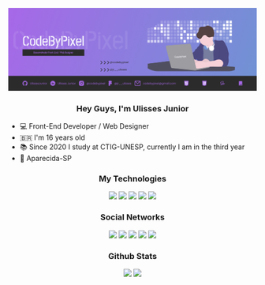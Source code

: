 ![Header](./Header_CodeByPixel.png)

<div align="center">
<h3>Hey Guys, I'm Ulisses Junior</h3>
</div>

- 💻 Front-End Developer / Web Designer
- 🇧🇷 I'm 16 years old
- 📚 Since 2020 I study at CTIG-UNESP, currently I am in the third year
- 📍 Aparecida-SP

<div align="center">
<h3>My Technologies</h3>
</div>

<div align="center">
  
<a target="_blank"><img src="https://img.shields.io/badge/-HTML5-rgba(43, 43, 43, 1)?style=for-the-badge&logo=html5&logoColor=rgba(167, 104, 232, 1)" target="_blank"></a>
<a target="_blank"><img src="https://img.shields.io/badge/-CSS3-rgba(43, 43, 43, 1)?style=for-the-badge&logo=css3&logoColor=rgba(167, 104, 232, 1)" target="_blank"></a>
<a target="_blank"><img src="https://img.shields.io/badge/-SASS-rgba(43, 43, 43, 1)?style=for-the-badge&logo=sass&logoColor=rgba(167, 104, 232, 1)" target="_blank"></a>
<a target="_blank"><img src="https://img.shields.io/badge/-JAVASCRIPT-rgba(43, 43, 43, 1)?style=for-the-badge&logo=javascript&logoColor=rgba(167, 104, 232, 1)" target="_blank">
<a target="_blank"><img src="https://img.shields.io/badge/-REACT-rgba(43, 43, 43, 1)?style=for-the-badge&logo=react&logoColor=rgba(167, 104, 232, 1)" target="_blank">
</a>
  
</div>

<div align="center">
<h3>Social Networks</h3>
</div>

<div align="center"> 
<a href="https://www.instagram.com/codebypixel" target="_blank"><img src="https://img.shields.io/badge/-Instagram Comercial-rgba(43, 43, 43, 1)?style=for-the-badge&logo=instagram&logoColor=rgba(167, 104, 232, 1)" target="_blank"></a>
<a href="mailto:codebypixel@gmail.com" target="_blank"><img src="https://img.shields.io/badge/-Gmail-rgba(43, 43, 43, 1)?style=for-the-badge&logo=gmail&logoColor=rgba(167, 104, 232, 1)" target="_blank"></a>
<a href="https://www.figma.com/@jr__ulisses" target="_blank"><img src="https://img.shields.io/badge/-Figma-rgba(43, 43, 43, 1)?style=for-the-badge&logo=figma&logoColor=rgba(167, 104, 232, 1)" target="_blank"></a>
<a href="https://www.linkedin.com/in/ulisses-junior/" target="_blank"><img src="https://img.shields.io/badge/-Linkedin-rgba(43, 43, 43, 1)?style=for-the-badge&logo=linkedin&logoColor=rgba(167, 104, 232, 1)" target="_blank"></a>
<a href="https://www.instagram.com/jr__ulisses" target="_blank"><img src="https://img.shields.io/badge/-Instagram Pessoal-rgba(43, 43, 43, 1)?style=for-the-badge&logo=instagram&logoColor=rgba(167, 104, 232, 1)" target="_blank"></a>
</div>

<div align="center">
<h3>Github Stats</h3>
</div>

<div align="center"> 
<img height="220em" src="https://github-readme-stats.vercel.app/api?username=UlissesJunior&show_icons=true&t&theme=radical"/>
<img height="220em" src="https://github-readme-stats.vercel.app/api/top-langs/?username=UlissesJunior&langs_count=5)](https://github.com/anuraghazra/github-readme-statsCompact&theme=radical"/>
</div>

